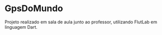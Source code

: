 # GpsDoMundo

Projeto realizado em sala de aula junto ao professor, utilizando FlutLab em linguagem Dart.
